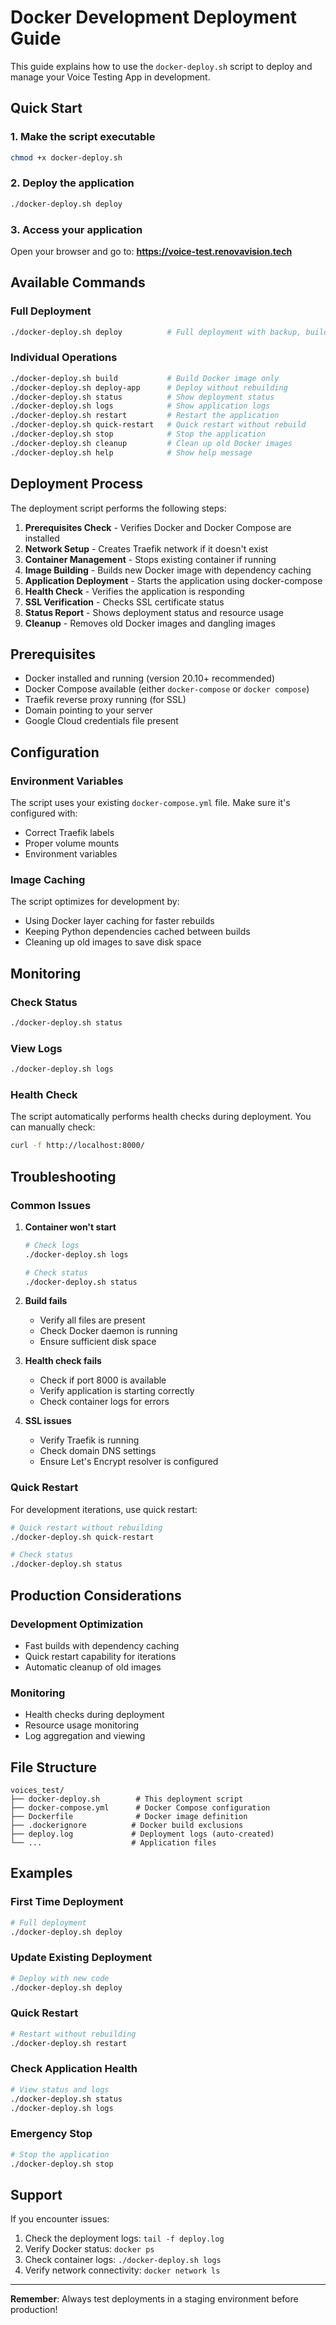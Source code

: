 # Docker Development Deployment Guide

This guide explains how to use the `docker-deploy.sh` script to deploy and manage your Voice Testing App in development.

## Quick Start

### 1. Make the script executable
```bash
chmod +x docker-deploy.sh
```

### 2. Deploy the application
```bash
./docker-deploy.sh deploy
```

### 3. Access your application
Open your browser and go to: **https://voice-test.renovavision.tech**

## Available Commands

### Full Deployment
```bash
./docker-deploy.sh deploy          # Full deployment with backup, build, and health checks
```

### Individual Operations
```bash
./docker-deploy.sh build           # Build Docker image only
./docker-deploy.sh deploy-app      # Deploy without rebuilding
./docker-deploy.sh status          # Show deployment status
./docker-deploy.sh logs            # Show application logs
./docker-deploy.sh restart         # Restart the application
./docker-deploy.sh quick-restart   # Quick restart without rebuild
./docker-deploy.sh stop            # Stop the application
./docker-deploy.sh cleanup         # Clean up old Docker images
./docker-deploy.sh help            # Show help message
```

## Deployment Process

The deployment script performs the following steps:

1. **Prerequisites Check** - Verifies Docker and Docker Compose are installed
2. **Network Setup** - Creates Traefik network if it doesn't exist
3. **Container Management** - Stops existing container if running
4. **Image Building** - Builds new Docker image with dependency caching
5. **Application Deployment** - Starts the application using docker-compose
6. **Health Check** - Verifies the application is responding
7. **SSL Verification** - Checks SSL certificate status
8. **Status Report** - Shows deployment status and resource usage
9. **Cleanup** - Removes old Docker images and dangling images

## Prerequisites

- Docker installed and running (version 20.10+ recommended)
- Docker Compose available (either `docker-compose` or `docker compose`)
- Traefik reverse proxy running (for SSL)
- Domain pointing to your server
- Google Cloud credentials file present

## Configuration

### Environment Variables
The script uses your existing `docker-compose.yml` file. Make sure it's configured with:
- Correct Traefik labels
- Proper volume mounts
- Environment variables

### Image Caching
The script optimizes for development by:
- Using Docker layer caching for faster rebuilds
- Keeping Python dependencies cached between builds
- Cleaning up old images to save disk space

## Monitoring

### Check Status
```bash
./docker-deploy.sh status
```

### View Logs
```bash
./docker-deploy.sh logs
```

### Health Check
The script automatically performs health checks during deployment. You can manually check:
```bash
curl -f http://localhost:8000/
```

## Troubleshooting

### Common Issues

1. **Container won't start**
   ```bash
   # Check logs
   ./docker-deploy.sh logs
   
   # Check status
   ./docker-deploy.sh status
   ```

2. **Build fails**
   - Verify all files are present
   - Check Docker daemon is running
   - Ensure sufficient disk space

3. **Health check fails**
   - Check if port 8000 is available
   - Verify application is starting correctly
   - Check container logs for errors

4. **SSL issues**
   - Verify Traefik is running
   - Check domain DNS settings
   - Ensure Let's Encrypt resolver is configured

### Quick Restart

For development iterations, use quick restart:
```bash
# Quick restart without rebuilding
./docker-deploy.sh quick-restart

# Check status
./docker-deploy.sh status
```

## Production Considerations

### Development Optimization
- Fast builds with dependency caching
- Quick restart capability for iterations
- Automatic cleanup of old images

### Monitoring
- Health checks during deployment
- Resource usage monitoring
- Log aggregation and viewing

## File Structure

```
voices_test/
├── docker-deploy.sh        # This deployment script
├── docker-compose.yml      # Docker Compose configuration
├── Dockerfile              # Docker image definition
├── .dockerignore          # Docker build exclusions
├── deploy.log             # Deployment logs (auto-created)
└── ...                    # Application files
```

## Examples

### First Time Deployment
```bash
# Full deployment
./docker-deploy.sh deploy
```

### Update Existing Deployment
```bash
# Deploy with new code
./docker-deploy.sh deploy
```

### Quick Restart
```bash
# Restart without rebuilding
./docker-deploy.sh restart
```

### Check Application Health
```bash
# View status and logs
./docker-deploy.sh status
./docker-deploy.sh logs
```

### Emergency Stop
```bash
# Stop the application
./docker-deploy.sh stop
```

## Support

If you encounter issues:

1. Check the deployment logs: `tail -f deploy.log`
2. Verify Docker status: `docker ps`
3. Check container logs: `./docker-deploy.sh logs`
4. Verify network connectivity: `docker network ls`

---

**Remember**: Always test deployments in a staging environment before production!
